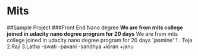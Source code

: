# Mits
##Sample Project
###Front End Nano degree
**We are from mits college joined in udacity nano degree program for 20 days**
We are from mits college joined in udacity nano degree program for 20 days
'jasmine'
1 . Teja
2.Raji
3.Latha
-swati
-pavani
-sandhya
+kiran
+janu
